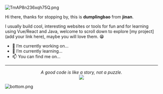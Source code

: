 ![TmAP8n236xqh75Q.png](https://s2.loli.net/2022/07/20/FYc8lmQeZqxNRDi.png)
<!-- You can edit this image in paint and host the image on https://sm.ms/ -->

Hi there, thanks for stopping by, this is **dumplingbao** from **jinan**.

I usually build cool, interesting websites or tools for fun and for learning using Vue/React and Java, welcome to scroll down to explore [my project](add your link here), maybe you will love them. 😁

- 🔭 I’m currently working on...
- 🌱 I’m currently learning...
- 📫 You can find me on...

---

<p align="center">
  <i>A good code is like a story, not a puzzle.</i><br/>
<img src="https://visitor-badge.glitch.me/badge?page_id=dumpling-code.dumpling-code.github.io"/>
</p>

![bottom.png](https://s2.loli.net/2022/07/20/KY1dArqfDRb8age.png)
